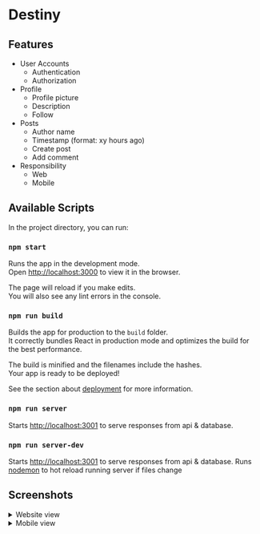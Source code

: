 # Destiny

## Features
* User Accounts
  * Authentication
  * Authorization
* Profile
  * Profile picture
  * Description
  * Follow 
* Posts
  * Author name
  * Timestamp (format: xy hours ago)
  * Create post
  * Add comment
* Responsibility
  * Web
  * Mobile

## Available Scripts

In the project directory, you can run:

### `npm start`

Runs the app in the development mode.\
Open [http://localhost:3000](http://localhost:3000) to view it in the browser.

The page will reload if you make edits.\
You will also see any lint errors in the console.

### `npm run build`

Builds the app for production to the `build` folder.\
It correctly bundles React in production mode and optimizes the build for the best performance.

The build is minified and the filenames include the hashes.\
Your app is ready to be deployed!

See the section about [deployment](https://facebook.github.io/create-react-app/docs/deployment) for more information.

### `npm run server`

Starts [http://localhost:3001](http://localhost:3001) to serve responses from api & database.

### `npm run server-dev`

Starts [http://localhost:3001](http://localhost:3001) to serve responses from api & database.
Runs [nodemon](https://www.npmjs.com/package/nodemon) to hot reload running server if files change

## Screenshots 

<details>
  <summary>Website view</summary>

![Imgur](https://imgur.com/xMOPLJW.png)

![Imgur](https://imgur.com/tRpmZwY.png)

![Imgur](https://imgur.com/0QifWWd.png)

![Imgur](https://imgur.com/CSncQgb.png)

![Imgur](https://imgur.com/uaWEeSf.png)

![Imgur](https://imgur.com/kjKhAhz.png)

![Imgur](https://imgur.com/B1fCRFH.png)

![Imgur](https://imgur.com/hK8A4IE.png)

![Imgur](https://imgur.com/sss2mgR.png)

</details>

<details>
  <summary>Mobile view</summary>

 ![Imgur](https://imgur.com/Z80w1fl.png)

 ![Imgur](https://imgur.com/AKhW05M.png)

 ![Imgur](https://imgur.com/OTYYjzr.png)

 ![Imgur](https://imgur.com/7hAGMUy.png)
 
</details>
